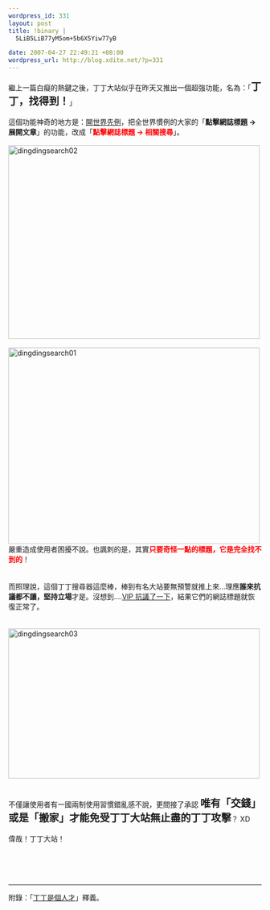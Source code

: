 ```yaml
--- 
wordpress_id: 331
layout: post
title: !binary |
  5LiB5LiB77yM5om+5b6X5Yiw77yB

date: 2007-04-27 22:49:21 +08:00
wordpress_url: http://blog.xdite.net/?p=331
---
```

繼上一篇白癡的熱鍵之後，丁丁大站似乎在昨天又推出一個超強功能，名為：「<big><b><big>丁丁，找得到！</big></b></big>」<br /><br />這個功能神奇的地方是：<a href="http://www.wretch.cc/hala/viewtopic.php?t=242516">開世界先例</a>，把全世界慣例的大家的「<b>點擊網誌標題 -&gt; 展開文章</b>」的功能，改成「<font color="#ff0000"><b>點擊網誌標題 -&gt; 相關搜尋</b></font>」。<br /><br /><a href="http://www.flickr.com/photos/14765209@N00/474548960/" title="Photo Sharing"><img src="http://farm1.static.flickr.com/210/474548960_78364236e6.jpg" alt="dingdingsearch02" height="385" width="500" /></a><br /><br /><a href="http://www.flickr.com/photos/14765209@N00/474567072/" title="Photo Sharing"><img src="http://farm1.static.flickr.com/232/474567072_18844f34a0.jpg" width="500" height="390" alt="dingdingsearch01" /></a>嚴重造成使用者困擾不說。也諷刺的是，其實<font color="#ff0000"><b>只要奇怪一點的標題，它是完全找不到的</b></font>！<br /><br /><br />而照理說，這個丁丁搜尋器這麼棒，棒到有名大站要無預警就推上來…理應<b>誰來抗議都不讓，堅持立場</b>才是。沒想到....<a href="http://www.wretch.cc/hala/viewtopic.php?t=242681">VIP 抗議了一下</a>，結果它們的網誌標題就恢復正常了。<br /><br /><br /><a href="http://www.flickr.com/photos/14765209@N00/474553030/" title="Photo Sharing"><img src="http://farm1.static.flickr.com/230/474553030_880db532a1.jpg" alt="dingdingsearch03" height="298" width="500" /></a><br /><br /><br />不僅讓使用者有一國兩制使用習慣錯亂感不說，更間接了承認 <big><big><b>唯有「交錢」或是「搬家」才能免受丁丁大站無止盡的丁丁攻擊</b></big></big>？ XD<br /><br />偉哉！丁丁大站！<br /><br /><br /><br /><br />

---------------------------
附錄：「<a href="http://komica.dyndns.org/wiki/?%E6%88%90%E5%8F%A5%2F%E4%B8%81%E4%B8%81%E6%98%AF%E5%80%8B%E4%BA%BA%E6%89%8D">丁丁是個人才</a>」釋義。
